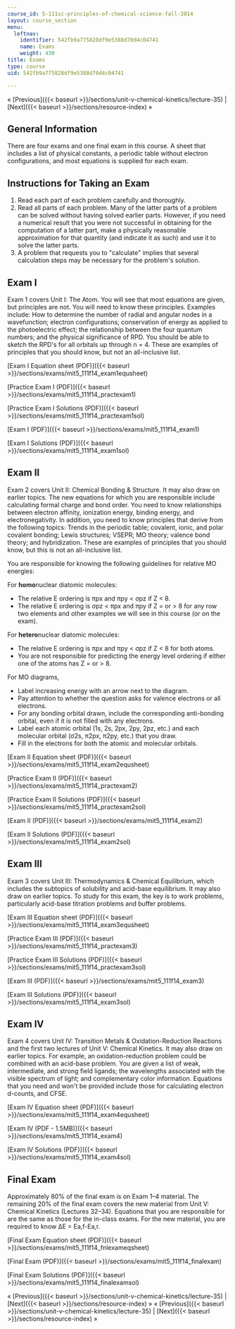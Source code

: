 ```yaml
---
course_id: 5-111sc-principles-of-chemical-science-fall-2014
layout: course_section
menu:
  leftnav:
    identifier: 542fb9a775828df9e5388d70d4c04741
    name: Exams
    weight: 430
title: Exams
type: course
uid: 542fb9a775828df9e5388d70d4c04741

---
```


« [Previous]({{< baseurl >}}/sections/unit-v-chemical-kinetics/lecture-35) | [Next]({{< baseurl >}}/sections/resource-index) »

General Information
-------------------

There are four exams and one final exam in this course. A sheet that includes a list of physical constants, a periodic table without electron configurations, and most equations is supplied for each exam.

Instructions for Taking an Exam
-------------------------------

1.  Read each part of each problem carefully and thoroughly.
2.  Read all parts of each problem. Many of the latter parts of a problem can be solved without having solved earlier parts. However, if you need a numerical result that you were not successful in obtaining for the computation of a latter part, make a physically reasonable approximation for that quantity (and indicate it as such) and use it to solve the latter parts.
3.  A problem that requests you to "calculate" implies that several calculation steps may be necessary for the problem's solution.

Exam I
------

Exam 1 covers Unit I: The Atom. You will see that most equations are given, but principles are not. You will need to know these principles. Examples include: How to determine the number of radial and angular nodes in a wavefunction; electron configurations; conservation of energy as applied to the photoelectric effect; the relationship between the four quantum numbers; and the physical significance of RPD. You should be able to sketch the RPD's for all orbitals up through n = 4. These are examples of principles that you should know, but not an all-inclusive list.

[Exam I Equation sheet (PDF)]({{< baseurl >}}/sections/exams/mit5_111f14_exam1equsheet)

[Practice Exam I (PDF)]({{< baseurl >}}/sections/exams/mit5_111f14_practexam1)

[Practice Exam I Solutions (PDF)]({{< baseurl >}}/sections/exams/mit5_111f14_practexam1sol)

[Exam I (PDF)]({{< baseurl >}}/sections/exams/mit5_111f14_exam1)

[Exam I Solutions (PDF)]({{< baseurl >}}/sections/exams/mit5_111f14_exam1sol)

Exam II
-------

Exam 2 covers Unit II: Chemical Bonding & Structure. It may also draw on earlier topics. The new equations for which you are responsible include calculating formal charge and bond order. You need to know relationships between electron affinity, ionization energy, binding energy, and electronegativity. In addition, you need to know principles that derive from the following topics: Trends in the periodic table; covalent, ionic, and polar covalent bonding; Lewis structures; VSEPR; MO theory; valence bond theory; and hybridization. These are examples of principles that you should know, but this is not an all-inclusive list.

You are responsible for knowing the following guidelines for relative MO energies:

For **homo**nuclear diatomic molecules:

*   The relative E ordering is πpx and πpy < σpz if Z < 8.
*   The relative E ordering is σpz < πpx and πpy if Z = or > 8 for any row two elements and other examples we will see in this course (or on the exam).

For **hetero**nuclear diatomic molecules:

*   The relative E ordering is πpx and πpy < σpz if Z < 8 for both atoms.
*   You are not responsible for predicting the energy level ordering if either one of the atoms has Z = or > 8.

For MO diagrams,

*   Label increasing energy with an arrow next to the diagram.
*   Pay attention to whether the question asks for valence electrons or all electrons.
*   For any bonding orbital drawn, include the corresponding anti-bonding orbital, even if it is not filled with any electrons.
*   Label each atomic orbital (1s, 2s, 2px, 2py, 2pz, etc.) and each molecular orbital (σ2s, π2px, π2py, etc.) that you draw.
*   Fill in the electrons for both the atomic and molecular orbitals.

[Exam II Equation sheet (PDF)]({{< baseurl >}}/sections/exams/mit5_111f14_exam2equsheet)

[Practice Exam II (PDF)]({{< baseurl >}}/sections/exams/mit5_111f14_practexam2)

[Practice Exam II Solutions (PDF)]({{< baseurl >}}/sections/exams/mit5_111f14_practexam2sol)

[Exam II (PDF)]({{< baseurl >}}/sections/exams/mit5_111f14_exam2)

[Exam II Solutions (PDF)]({{< baseurl >}}/sections/exams/mit5_111f14_exam2sol)

Exam III
--------

Exam 3 covers Unit III: Thermodynamics & Chemical Equilibrium, which includes the subtopics of solubility and acid-base equilibrium. It may also draw on earlier topics. To study for this exam, the key is to work problems, particularly acid-base titration problems and buffer problems. 

[Exam III Equation sheet (PDF)]({{< baseurl >}}/sections/exams/mit5_111f14_exam3equsheet)

[Practice Exam III (PDF)]({{< baseurl >}}/sections/exams/mit5_111f14_practexam3)

[Practice Exam III Solutions (PDF)]({{< baseurl >}}/sections/exams/mit5_111f14_practexam3sol)

[Exam III (PDF)]({{< baseurl >}}/sections/exams/mit5_111f14_exam3)

[Exam III Solutions (PDF)]({{< baseurl >}}/sections/exams/mit5_111f14_exam3sol)

Exam IV
-------

Exam 4 covers Unit IV: Transition Metals & Oxidation-Reduction Reactions and the first two lectures of Unit V: Chemical Kinetics. It may also draw on earlier topics. For example, an oxidation-reduction problem could be combined with an acid-base problem. You are given a list of weak, intermediate, and strong field ligands; the wavelengths associated with the visible spectrum of light; and complementary color information. Equations that you need and won't be provided include those for calculating electron d-counts, and CFSE.

[Exam IV Equation sheet (PDF)]({{< baseurl >}}/sections/exams/mit5_111f14_exam4equsheet)

[Exam IV (PDF - 1.5MB)]({{< baseurl >}}/sections/exams/mit5_111f14_exam4)

[Exam IV Solutions (PDF)]({{< baseurl >}}/sections/exams/mit5_111f14_exam4sol)

Final Exam
----------

Approximately 80% of the final exam is on Exam 1–4 material. The remaining 20% of the final exam covers the new material from Unit V: Chemical Kinetics (Lectures 32–34). Equations that you are responsible for are the same as those for the in-class exams. For the new material, you are required to know ΔE = Ea,f\-Ea,r.

[Final Exam Equation sheet (PDF)]({{< baseurl >}}/sections/exams/mit5_111f14_fnlexameqsheet)

[Final Exam (PDF)]({{< baseurl >}}/sections/exams/mit5_111f14_finalexam)

[Final Exam Solutions (PDF)]({{< baseurl >}}/sections/exams/mit5_111f14_finalexamsol)

« [Previous]({{< baseurl >}}/sections/unit-v-chemical-kinetics/lecture-35) | [Next]({{< baseurl >}}/sections/resource-index) »
« [Previous]({{< baseurl >}}/sections/unit-v-chemical-kinetics/lecture-35) | [Next]({{< baseurl >}}/sections/resource-index) »